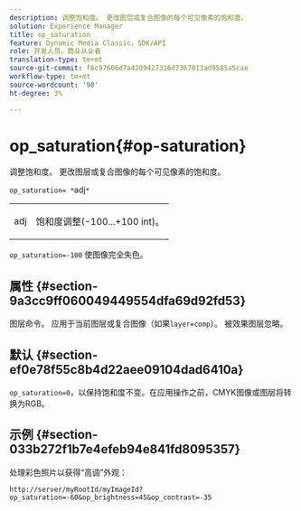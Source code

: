 ```yaml
---
description: 调整饱和度。 更改图层或复合图像的每个可见像素的饱和度。
solution: Experience Manager
title: op_saturation
feature: Dynamic Media Classic，SDK/API
role: 开发人员，商业从业者
translation-type: tm+mt
source-git-commit: f6c97606d7a4209427316d7367013ad9585a5cae
workflow-type: tm+mt
source-wordcount: '98'
ht-degree: 3%

---
```



# op_saturation{#op-saturation}

调整饱和度。 更改图层或复合图像的每个可见像素的饱和度。

`op_saturation= *`adj`*`

<table id="simpletable_5F118A28FE674B06A16F6F19C56B4594"> 
 <tr class="strow"> 
  <td class="stentry"> <p><span class="varname"> adj</span> </p> </td> 
  <td class="stentry"> <p>饱和度调整(-100...+100 int)。 </p></td> 
 </tr> 
</table>

`op_saturation=-100` 使图像完全失色。

## 属性 {#section-9a3cc9ff060049449554dfa69d92fd53}

图层命令。 应用于当前图层或复合图像（如果`layer=comp`）。 被效果图层忽略。

## 默认 {#section-ef0e78f55c8b4d22aee09104dad6410a}

`op_saturation=0`，以保持饱和度不变。在应用操作之前，CMYK图像或图层将转换为RGB。

## 示例 {#section-033b272f1b7e4efeb94e841fd8095357}

处理彩色照片以获得“高调”外观：

`http://server/myRootId/myImageId?op_saturation=-60&op_brightness=45&op_contrast=-35`

